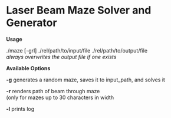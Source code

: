 # Laser Beam Maze Solver and Generator  

**Usage**  

./maze [-grl] ./rel/path/to/input/file ./rel/path/to/output/file  
*always overwrites the output file if one exists*  

**Available Options**

**-g**  generates a random maze, saves it to input_path, and solves it  

**-r**  renders path of beam through maze  
    (only for mazes up to 30 characters in width  

**-l**  prints log  
